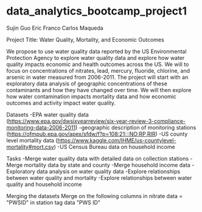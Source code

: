 # data_analytics_bootcamp_project1
Sujin Guo
Eric Franco
Carlos Maqueda

Project Title: Water Quality, Mortality, and Economic Outcomes

We propose to use water quality data reported by the US Environmental Protection Agency to explore water quality data and explore how water quality impacts economic and health outcomes across the US. We will to focus on concentrations of nitrates, lead, mercury, fluoride, chlorine, and arsenic in water measured from 2006-2011. The project will start with an exploratory data analysis of geographic concentrations of these contaminants and how they have changed over time. We will then explore how water contamination impacts mortality data and how economic outcomes and activity impact water quality.


Datasets
-EPA water quality data 
(https://www.epa.gov/dwsixyearreview/six-year-review-3-compliance-monitoring-data-2006-2011)
-geographic description of monitoring stations (https://ofmpub.epa.gov/apex/sfdw/f?p=108:21:::NO:RP,RIR)
-US county level mortality data (https://www.kaggle.com/IHME/us-countylevel-mortality#mort.csv)
-US Census Bureau data on household income

Tasks
-Merge water quality data with detailed data on collection stations
-Merge mortality data by state and county
-Merge household income data
-Exploratory data analysis on water quality data
-Explore relationships between water quality and mortality
-Explore relationships between water quality and household income


Merging the datasets
Merge on the following columns
in nitrate data = "PWSID"
in station tag data "PWS ID"